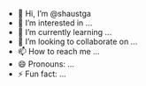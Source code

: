 - 👋 Hi, I’m @shaustga
- 👀 I’m interested in ...
- 🌱 I’m currently learning ...
- 💞️ I’m looking to collaborate on ...
- 📫 How to reach me ...
- 😄 Pronouns: ...
- ⚡ Fun fact: ...

<!---
shaustga/shaustga is a ✨ special ✨ repository because its `README.md` (this file) appears on your GitHub profile.
You can click the Preview link to take a look at your changes.
--->
